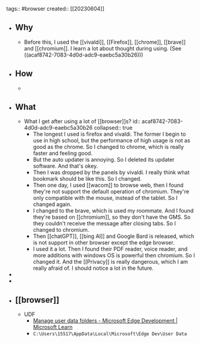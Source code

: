 tags:: #browser
created:: [[20230604]]

- ## Why
  - Before this, I used the [[vivaldi]], [[Firefox]], [[chrome]], [[brave]] and [[chromium]]. I learn a lot about  thought during using. (See  ((acaf8742-7083-4d0d-adc9-eaebc5a30b26)))
- ## How
  -
- ## What
  - What I get after using a lot of [[browser]]s?
    id:: acaf8742-7083-4d0d-adc9-eaebc5a30b26
    collapsed:: true
    - The longest I used is firefox and vivaldi. The former I begin to use in high school, but the performance of high usage is not as good as the chrome. So I changed to chrome, which is really faster and feeling good.
    - But the auto updater is annoying. So I deleted its updater software. And that's okey.
    - Then I was dropped by the panels by vivaldi. I really think what bookmark should be like this. So I changed.
    - Then one day, I used [[wacom]] to browse web, then I found they're not support the default operation of chromium. They're only compatible with the mouse, instead of the tablet. So I changed again.
    - I changed to the brave, which is used my roommate. And I found they're based on [[chromium]], so they don't have the GMS. So they couldn't receive the message after closing tabs. So I changed to chromium.
    - Then [[chatGPT]], [[bing AI]] and Google Bard is released, which is not support in other browser except the edge browser.
    - I used it a lot. Then I found their PDF reader, voice reader, and more additions with windows OS is powerful then chromium. So I changed it. And the [[Privacy]] is really dangerous, which I am really afraid of. I should notice a lot in the future.
-
-
- ## [[browser]]
  - UDF
    - [Manage user data folders - Microsoft Edge Development | Microsoft Learn](https://learn.microsoft.com/en-us/microsoft-edge/webview2/concepts/user-data-folder?tabs=win32)
    - `C:\Users\15517\AppData\Local\Microsoft\Edge Dev\User Data`